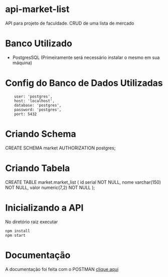 # api-market-list
API para projeto de faculdade. CRUD de uma lista de mercado

# Banco Utilizado
- PostgresSQL (Primeiramente será necessário instalar o mesmo em sua máquina)

# Config do Banco de Dados Utilizadas
```
    user: 'postgres',
    host: 'localhost',
    database: 'postgres',
    password: 'postgres',
    port: 5432
```

# Criando Schema
CREATE SCHEMA market AUTHORIZATION postgres;

# Criando Tabela 
CREATE TABLE market.market_list (
	id serial NOT NULL,
	nome varchar(150) NOT NULL,
	valor numeric(7,2) NOT NULL
);

# Inicializando a API
No diretório raiz executar 
``` 
npm install 
npm start
```

# Documentação
A documentação foi feita com o POSTMAN [clique aqui](https://documenter.getpostman.com/view/16311667/UUxxhoVL)
